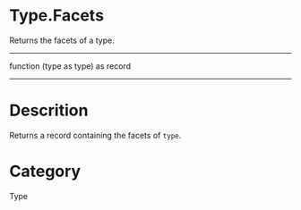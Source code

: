 ﻿# Type.Facets
Returns the facets of a type.
***
function (type as type) as record
***
# Descrition 
Returns a record containing the facets of <code>type</code>.
# Category 
Type
